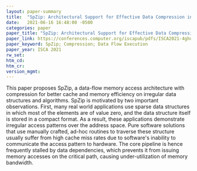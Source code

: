 ```yaml
---
layout: paper-summary
title:  "SpZip: Architectural Support for Effective Data Compression in Irregular Applications"
date:   2021-06-16 16:48:00 -0500
categories: paper
paper_title: "SpZip: Architectural Support for Effective Data Compression in Irregular Applications"
paper_link: https://conferences.computer.org/iscapub/pdfs/ISCA2021-4ghucdBnCWYB7ES2Pe4YdT/333300b069/333300b069.pdf
paper_keyword: SpZip; Compression; Data Flow Execution
paper_year: ISCA 2021
rw_set:
htm_cd:
htm_cr:
version_mgmt:
---
```


This paper proposes SpZip, a data-flow memory access architecture with compression for better cache and memory 
efficiency on irregular data structures and algorithms.
SpZip is motivated by two important observations.
First, many real world applications use sparse data structures in which most of the elements are of value zero,
and the data structure itself is stored in a compact format. As a result, these applications demonstrate irregular
access patterns over the address space. Pure software solutions that use manually crafted, ad-hoc routines to traverse 
these structure usually suffer from high cache miss rates due to software's inability to communicate the access pattern
to hardware. The core pipeline is hence frequently stalled by data dependencies, which prevents it from issuing
memory accesses on the critical path, causing under-utilization of memory bandwidth.

